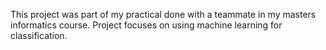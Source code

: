 This project was part of my practical done with a teammate in my masters informatics course.
Project focuses on using machine learning for classification.
